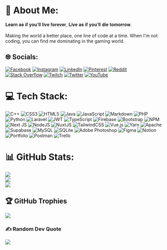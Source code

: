 # 💫 About Me:
𝐋𝐞𝐚𝐫𝐧 𝐚𝐬 𝐢𝐟 𝐲𝐨𝐮'𝐥𝐥 𝐥𝐢𝐯𝐞 𝐟𝐨𝐫𝐞𝐯𝐞𝐫, 𝐋𝐢𝐯𝐞 𝐚𝐬 𝐢𝐟 𝐲𝐨𝐮'𝐥𝐥 𝐝𝐢𝐞 𝐭𝐨𝐦𝐨𝐫𝐫𝐨𝐰.<br><br> Making the world a better place, one line of code at a time. When I'm not coding, you can find me dominating in the gaming world.
## 🌐 Socials:
[![Facebook](https://img.shields.io/badge/Facebook-%231877F2.svg?logo=Facebook&logoColor=white)](https://facebook.com/iZeus01) [![Instagram](https://img.shields.io/badge/Instagram-%23E4405F.svg?logo=Instagram&logoColor=white)](https://instagram.com/hxg.1) [![LinkedIn](https://img.shields.io/badge/LinkedIn-%230077B5.svg?logo=linkedin&logoColor=white)](https://linkedin.com/in/izeus6994) [![Pinterest](https://img.shields.io/badge/Pinterest-%23E60023.svg?logo=Pinterest&logoColor=white)](https://pinterest.com/i1Zeus) [![Reddit](https://img.shields.io/badge/Reddit-%23FF4500.svg?logo=Reddit&logoColor=white)](https://reddit.com/user/_Ze_u_s_) [![Stack Overflow](https://img.shields.io/badge/-Stackoverflow-FE7A16?logo=stack-overflow&logoColor=white)](https://stackoverflow.com/users/19719620) [![Twitch](https://img.shields.io/badge/Twitch-%239146FF.svg?logo=Twitch&logoColor=white)](https://twitch.tv/I_1zeus) [![Twitter](https://img.shields.io/badge/Twitter-%231DA1F2.svg?logo=Twitter&logoColor=white)](https://twitter.com/_Ze_u_s_) [![YouTube](https://img.shields.io/badge/YouTube-%23FF0000.svg?logo=YouTube&logoColor=white)](https://youtube.com/c/UCFxMx8T-oPCq5PTMVDMrRzQ) 

# 💻 Tech Stack:
![C++](https://img.shields.io/badge/c++-%2300599C.svg?style=flat&logo=c%2B%2B&logoColor=white) ![CSS3](https://img.shields.io/badge/css3-%231572B6.svg?style=flat&logo=css3&logoColor=white) ![HTML5](https://img.shields.io/badge/html5-%23E34F26.svg?style=flat&logo=html5&logoColor=white) ![Java](https://img.shields.io/badge/java-%23ED8B00.svg?style=flat&logo=java&logoColor=white) ![JavaScript](https://img.shields.io/badge/javascript-%23323330.svg?style=flat&logo=javascript&logoColor=%23F7DF1E) ![Markdown](https://img.shields.io/badge/markdown-%23000000.svg?style=flat&logo=markdown&logoColor=white) ![PHP](https://img.shields.io/badge/php-%23777BB4.svg?style=flat&logo=php&logoColor=white) ![Python](https://img.shields.io/badge/python-3670A0?style=flat&logo=python&logoColor=ffdd54) ![Laravel](https://img.shields.io/badge/laravel-%23FF2D20.svg?style=flat&logo=laravel&logoColor=white) ![JWT](https://img.shields.io/badge/JWT-black?style=flat&logo=JSON%20web%20tokens) ![TypeScript](https://img.shields.io/badge/typescript-%23007ACC.svg?style=flat&logo=typescript&logoColor=white) ![Firebase](https://img.shields.io/badge/firebase-%23039BE5.svg?style=flat&logo=firebase) ![Bootstrap](https://img.shields.io/badge/bootstrap-%23563D7C.svg?style=flat&logo=bootstrap&logoColor=white) ![NPM](https://img.shields.io/badge/NPM-%23000000.svg?style=flat&logo=npm&logoColor=white) ![Next JS](https://img.shields.io/badge/Next-black?style=flat&logo=next.js&logoColor=white) ![NodeJS](https://img.shields.io/badge/node.js-6DA55F?style=flat&logo=node.js&logoColor=white) ![NuxtJS](https://img.shields.io/badge/Nuxt-black?style=flat&logo=nuxt.js&logoColor=white) ![TailwindCSS](https://img.shields.io/badge/tailwindcss-%2338B2AC.svg?style=flat&logo=tailwind-css&logoColor=white) ![Vue.js](https://img.shields.io/badge/vuejs-%2335495e.svg?style=flat&logo=vuedotjs&logoColor=%234FC08D) ![Yarn](https://img.shields.io/badge/yarn-%232C8EBB.svg?style=flat&logo=yarn&logoColor=white) ![Apache](https://img.shields.io/badge/apache-%23D42029.svg?style=flat&logo=apache&logoColor=white) 	![Supabase](https://img.shields.io/badge/Supabase-3ECF8E?style=flat&logo=supabase&logoColor=white) ![MySQL](https://img.shields.io/badge/mysql-%2300f.svg?style=flat&logo=mysql&logoColor=white) ![SQLite](https://img.shields.io/badge/sqlite-%2307405e.svg?style=flat&logo=sqlite&logoColor=white) ![Adobe Photoshop](https://img.shields.io/badge/adobephotoshop-%2331A8FF.svg?style=flat&logo=adobephotoshop&logoColor=white) 	![Figma](https://img.shields.io/badge/figma-%23F24E1E.svg?style=flat&logo=figma&logoColor=white) ![Notion](https://img.shields.io/badge/Notion-%23000000.svg?style=flat&logo=notion&logoColor=white) ![Portfolio](https://img.shields.io/badge/Portfolio-%23000000.svg?style=flat&logo=firefox&logoColor=#FF7139) ![Postman](https://img.shields.io/badge/Postman-FF6C37?style=flat&logo=postman&logoColor=white) ![Trello](https://img.shields.io/badge/Trello-%23026AA7.svg?style=flat&logo=Trello&logoColor=white)
# 📊 GitHub Stats:
![](https://github-readme-stats.vercel.app/api?username=i1Zeus&theme=onedark&hide_border=true&include_all_commits=true&count_private=true)<br/>
![](https://github-readme-streak-stats.herokuapp.com/?user=i1Zeus&theme=onedark&hide_border=true)<br/>
![](https://github-readme-stats.vercel.app/api/top-langs/?username=i1Zeus&theme=onedark&hide_border=true&include_all_commits=true&count_private=true&layout=compact)

## 🏆 GitHub Trophies
![](https://github-profile-trophy.vercel.app/?username=i1Zeus&theme=onedark&no-frame=true&no-bg=false&margin-w=4)

### ✍️ Random Dev Quote
![](https://quotes-github-readme.vercel.app/api?type=horizontal&theme=dark)

<!-- Proudly created with GPRM ( https://gprm.itsvg.in ) -->
